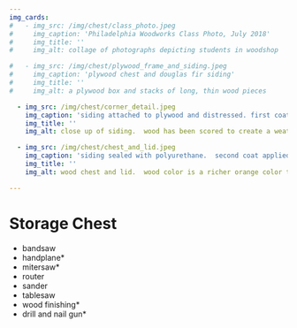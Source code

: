 ```yaml
---
img_cards: 
#   - img_src: /img/chest/class_photo.jpeg
#     img_caption: 'Philadelphia Woodworks Class Photo, July 2018'
#     img_title: ''
#     img_alt: collage of photographs depicting students in woodshop

#   - img_src: /img/chest/plywood_frame_and_siding.jpeg
#     img_caption: 'plywood chest and douglas fir siding'
#     img_title: ''
#     img_alt: a plywood box and stacks of long, thin wood pieces

  - img_src: /img/chest/corner_detail.jpeg
    img_caption: 'siding attached to plywood and distressed. first coat of polyurethane applied'
    img_title: ''
    img_alt: close up of siding.  wood has been scored to create a weathered effect.

  - img_src: /img/chest/chest_and_lid.jpeg
    img_caption: 'siding sealed with polyurethane.  second coat applied'
    img_title: ''
    img_alt: wood chest and lid.  wood color is a richer orange color than in previous photos due to additional polyurethane coat. 

---
```


# Storage Chest

- bandsaw  
- handplane*  
- mitersaw*  
- router  
- sander  
- tablesaw  
- wood finishing*  
- drill and nail gun*  
